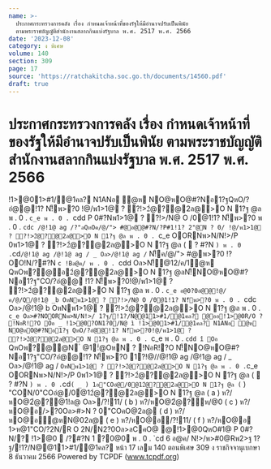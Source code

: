```yaml
---
name: >-
  ประกาศกระทรวงการคลัง เรื่อง กำหนดเจ้าหน้าที่ของรัฐให้มีอำนาจปรับเป็นพินัย
  ตามพระราชบัญญัติสำนักงานสลากกินแบ่งรัฐบาล พ.ศ. 2517 พ.ศ. 2566
date: '2023-12-08'
category: ง พิเศษ
volume: 140
section: 309
page: 17
source: 'https://ratchakitcha.soc.go.th/documents/14560.pdf'
draft: true
---
```


# ประกาศกระทรวงการคลัง เรื่อง กำหนดเจ้าหน้าที่ของรัฐให้มีอำนาจปรับเป็นพินัย ตามพระราชบัญญัติสำนักงานสลากกินแบ่งรัฐบาล พ.ศ. 2517 พ.ศ. 2566

!1>@01>#1/@1คล? N1ANอ ํ@ห NO@หO@#?Nอ1?ฐQหO/?อํ@@!1? N!็พ>?0 !@/พ1>1@ ? ?!>2ํ@?@2ล@>O N 1?ฐ @ล พ . 0 . `c_e พ . 0 . `cdd P 0#?Nพ1>1@ ? ?!>/N@ O /0@1!1? N!็พ>?0 พ . 0 . `cdc /@!1@ ag /?"ลQหOค/@/"> #@อ@@#?N/?P#1!1? 2"@N ? 0/ !@/พ1>1@ ? ?!>2ํ@?@2ล@>O N 1?ฐ @ล พ . 0 . `c_e OORNพ>N/N!>/P 0พ1>1@ ? ?!>2ํ@?@2ล@>O N 1?ฐ @ล (  ? #?N ` ) พ . 0 . `cd` /@!1@ ag /@!1@ ag / _ Oล>/@!1@ ag / ` N!็ค/@/"> #@พ>?0 !?OO!N/?#?N `c !Bล@ค/ พ . 0 . `cdd Oล>N!็@12/ค/1ํ@ห QหOพ?@อ2ํ@?@2ล@>O N 1?ฐ @ลN!็NO@หO@#?Nอ1?ฐ"CO/?อํ@@ !1? N!็พ>?0!@/พ1>1@ ? ?!>2ํ@?@2ล@>O N 1?ฐ @ล พ . 0 . `c_e อ@0?0อํ@@!@/ค/@/Q/@!1@ _b OหNพ1>1@ ? ?!>/N@ O /0@1!1? N!็พ>?0 พ . 0 . `cdc Oล>/@!1@ b OหNพ1>1@ ? ?!>2ํ@?@2ล@>O N 1?ฐ @ล พ . 0 . `c_e Oล>#?NOORNพ>N/N!>/ 1?ฐ/!1?/N@@11>#1/@1คล? @ออ!1>@0R/O ? !NอR!?O Oอ _ !1>@0?ON1?0/N@ ì !1>@01>#1/@1คล? N1ANอ ํ@ห NO@หO@#?Nอ1?ฐ QหO/?อํ@@!1? N!็พ>?0!@/พ1>1@ ? ?!>2ํ@?@2ล@>O N 1?ฐ @ล พ . 0 . `c_e พ . 0 . `cdd î Oอ ` QหOพ?@@N ํ @1!ํ@OหN ? !NอR!?O N!็NO@หO@#?Nอ1?ฐ"CO/?อํ@@!1? N!็พ>?0 1?!@//@!1@ ag /@!1@ ag / _ Oล>/@!1@ ag / ` OหNพ1>1@ ? ?!>2ํ@?@2ล@>O N 1?ฐ @ล พ . 0 . `c_e OORNพ>N/N!>/P 0พ1>1@ ? ?!>2ํ@?@2ล@>O N 1?ฐ @ล (  ? #?N ` ) พ . 0 . `cd` ( _ ) 1อ"COอํ@/0@12ํ@?@2ล@>O N 1?ฐ @ล ( ` ) "CON/0"COอํ@/0@12ํ@?@2ล@>O N 1?ฐ @ล ( a ) ห?/หO@2ํ@?@1!ล@ Oล>/?!11/ ( b ) ห?/หO@2ํ@?ห/@0 ( c ) ห?/หO@อ/>?0Oล>#>N ? 0"COคO@2ล@ ( d ) ห?/หO@อํ@หN@02ล@ ( e ) ห?/หO@อ/?!11/ ( f ) ห?/หO@อ 1>ห@1"CO/?2N/R O 2N/N2?0Oล>ลCคO@ @!1>@0QหO#1@ P 0#?N/? !1>@0  /?#?N 1 ?0@0 พ . 0 . `cd 6 อ@ค/ N!>/พ>#0@Rพ2>ฐ 1?ฐ/!1?/N@@11>#1/@1คล? หน้า 17 เลม 140 ตอนพิเศษ 309 ง ราชกิจจานุเบกษา 8 ธันวาคม 2566 Powered by TCPDF (www.tcpdf.org)
